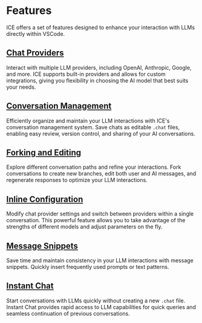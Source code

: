 # Features

ICE offers a set of features designed to enhance your interaction with LLMs directly within VSCode.

## [Chat Providers](chat-providers.md)
Interact with multiple LLM providers, including OpenAI, Anthropic, Google, and more. ICE supports built-in providers and allows for custom integrations, giving you flexibility in choosing the AI model that best suits your needs.

## [Conversation Management](conversation-management.md)
Efficiently organize and maintain your LLM interactions with ICE's conversation management system. Save chats as editable `.chat` files, enabling easy review, version control, and sharing of your AI conversations.

## [Forking and Editing](forking-and-editing.md)
Explore different conversation paths and refine your interactions. Fork conversations to create new branches, edit both user and AI messages, and regenerate responses to optimize your LLM interactions.

## [Inline Configuration](inline-configuration.md)
Modify chat provider settings and switch between providers within a single conversation. This powerful feature allows you to take advantage of the strengths of different models and adjust parameters on the fly.

## [Message Snippets](message-snippets.md)
Save time and maintain consistency in your LLM interactions with message snippets. Quickly insert frequently used prompts or text patterns.

## [Instant Chat](instant-chat.md)
Start conversations with LLMs quickly without creating a new `.chat` file. Instant Chat provides rapid access to LLM capabilities for quick queries and seamless continuation of previous conversations.

